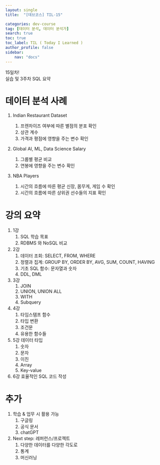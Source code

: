 ```yaml
---
layout: single
title:  "[데브코스] TIL-15"

categories: dev-course
tag: [데이터 분석, 데이터 분석가]
search: true
toc: true
toc_label: TIL ( Today I Learned )
author_profile: false
sidebar:
    nav: "docs"
---
```

15일차!  
실습 및 3주차 SQL 요약

# 데이터 분석 사례
1. Indian Restaurant Dataset
    1. 프렌차이즈 여부에 따른 별점의 분포 확인
    2. 상관 계수
    3. 가격과 평점에 영향을 주는 변수 확인

2. Global AI, ML, Data Science Salary
    1. 그룹별 평균 비교
    2. 연봉에 영향을 주는 변수 확인
3. NBA Players
    1. 시간의 흐름에 따른 평균 신장, 몸무게, 게임 수 확인
    2. 시간의 흐름에 따른 상위권 선수들의 지표 확인

# 강의 요약
1. 1강
    1. SQL 학습 목표
    2. RDBMS 와 NoSQL 비교
2. 2강
    1. 데이터 조회: SELECT, FROM, WHERE
    2. 정렬과 집계: GROUP BY, ORDER BY, AVG, SUM, COUNT, HAVING
    3. 기초 SQL 함수: 문자열과 숫자
    4. DDL, DML
3. 3강
    1. JOIN
    2. UNION, UNION ALL
    3. WITH
    4. Subquery
4. 4강
    1. 타임스탬프 함수
    2. 타입 변환
    3. 조건문
    4. 유용한 함수들
5. 5강 데이터 타입
    1. 숫자
    2. 문자
    3. 이진
    4. Array
    5. Key-value
6. 6강 효율적인 SQL 코드 작성

# 추가
1. 학습 & 업무 시 활용 가능
    1. 구글링
    2. 공식 문서
    3. chatGPT
2. Next step: 레퍼런스/프로젝트
    1. 다양한 데이터를 다양한 각도로
    2. 통계
    3. 머신러닝